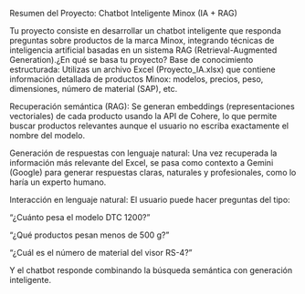 Resumen del Proyecto: Chatbot Inteligente Minox (IA + RAG)

Tu proyecto consiste en desarrollar un chatbot inteligente que responda preguntas sobre productos de la marca Minox, integrando técnicas de inteligencia artificial basadas en un sistema RAG (Retrieval-Augmented Generation).¿En qué se basa tu proyecto?
Base de conocimiento estructurada:
Utilizas un archivo Excel (Proyecto_IA.xlsx) que contiene información detallada de productos Minox: modelos, precios, peso, dimensiones, número de material (SAP), etc.

Recuperación semántica (RAG):
Se generan embeddings (representaciones vectoriales) de cada producto usando la API de Cohere, lo que permite buscar productos relevantes aunque el usuario no escriba exactamente el nombre del modelo.

Generación de respuestas con lenguaje natural:
Una vez recuperada la información más relevante del Excel, se pasa como contexto a Gemini (Google) para generar respuestas claras, naturales y profesionales, como lo haría un experto humano.

Interacción en lenguaje natural:
El usuario puede hacer preguntas del tipo:

“¿Cuánto pesa el modelo DTC 1200?”

“¿Qué productos pesan menos de 500 g?”

“¿Cuál es el número de material del visor RS-4?”

Y el chatbot responde combinando la búsqueda semántica con generación inteligente.
